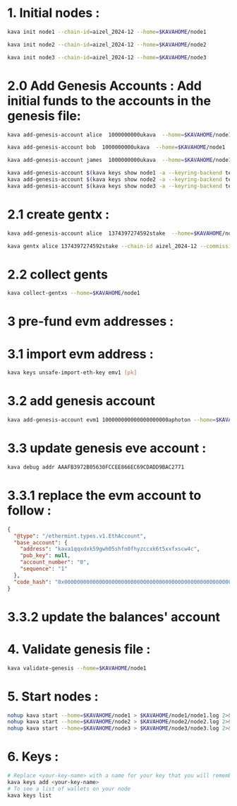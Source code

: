 # 1. Initial nodes :

```bash
kava init node1 --chain-id=aizel_2024-12 --home=$KAVAHOME/node1

kava init node2 --chain-id=aizel_2024-12 --home=$KAVAHOME/node2

kava init node3 --chain-id=aizel_2024-12 --home=$KAVAHOME/node3
```

# 2.0 Add Genesis Accounts : Add initial funds to the accounts in the genesis file:

```bash
kava add-genesis-account alice  1000000000ukava  --home=$KAVAHOME/node1

kava add-genesis-account bob  1000000000ukava  --home=$KAVAHOME/node1

kava add-genesis-account james  1000000000ukava  --home=$KAVAHOME/node1

kava add-genesis-account $(kava keys show node1 -a --keyring-backend test --home=$KAVAHOME/node1) 1000000000ukava --home=$KAVAHOME/node1
kava add-genesis-account $(kava keys show node2 -a --keyring-backend test --home=$KAVAHOME/node2) 1000000000ukava --home=$KAVAHOME/node2
kava add-genesis-account $(kava keys show node3 -a --keyring-backend test --home=$KAVAHOME/node3) 1000000000ukava --home=$KAVAHOME/node3
```

# 2.1 create gentx :
```bash
kava add-genesis-account alice  1374397274592stake  --home=$KAVAHOME/node1

kava gentx alice 1374397274592stake --chain-id aizel_2024-12 --commission-rate 0.10 --commission-max-rate 0.20 --commission-max-change-rate 0.01 --min-self-delegation 1 --home=$KAVAHOME/node1
```

# 2.2 collect gents
```bash
kava collect-gentxs --home=$KAVAHOME/node1
```

# 3 pre-fund evm addresses :

# 3.1 import evm address :
```bash
kava keys unsafe-import-eth-key emv1 [pk]
```

# 3.2 add genesis account

```bash
kava add-genesis-account evm1 100000000000000000000aphoton --home=$KAVAHOME/node1
```

# 3.3 update genesis eve account :

```bash
kava debug addr AAAFB3972B05630FCCEE866EC69CDADD9BAC2771
```

# 3.3.1 replace the evm account to follow :

```json
{
  "@type": "/ethermint.types.v1.EthAccount",
  "base_account": {
    "address": "kava1qqxdxk59gwh05shfn0fhyzccxk6t5xxfxscw4c",
    "pub_key": null,
    "account_number": "0",
    "sequence": "1"
  },
  "code_hash": "0x0000000000000000000000000000000000000000000000000000000000000000"
}
```


#  3.3.2 update the balances' account




# 4. Validate genesis file :

```bash
kava validate-genesis --home=$KAVAHOME/node1
```


# 5. Start nodes :
```bash
nohup kava start --home=$KAVAHOME/node1 > $KAVAHOME/node1/node1.log 2>&1 &
nohup kava start --home=$KAVAHOME/node2 > $KAVAHOME/node2/node2.log 2>&1 &
nohup kava start --home=$KAVAHOME/node3 > $KAVAHOME/node3/node3.log 2>&1 &
```




# 6. Keys :

```bash
# Replace <your-key-name> with a name for your key that you will remember
kava keys add <your-key-name>
# To see a list of wallets on your node
kava keys list
```

